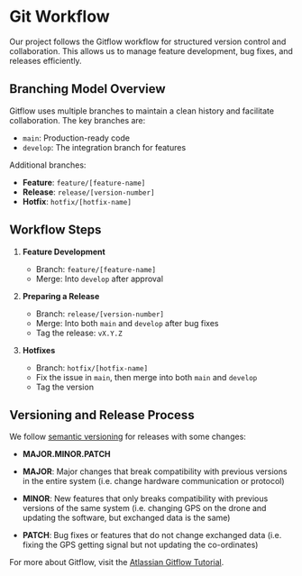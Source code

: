# Git Workflow

Our project follows the Gitflow workflow for structured version control and collaboration. This allows us to manage feature development, bug fixes, and releases efficiently.

## Branching Model Overview
Gitflow uses multiple branches to maintain a clean history and facilitate collaboration. The key branches are:

- `main`: Production-ready code
- `develop`: The integration branch for features

Additional branches:
- **Feature**: `feature/[feature-name]`
- **Release**: `release/[version-number]`
- **Hotfix**: `hotfix/[hotfix-name]`

## Workflow Steps

1. **Feature Development**
   - Branch: `feature/[feature-name]`
   - Merge: Into `develop` after approval

2. **Preparing a Release**
   - Branch: `release/[version-number]`
   - Merge: Into both `main` and `develop` after bug fixes
   - Tag the release: `vX.Y.Z`

3. **Hotfixes**
   - Branch: `hotfix/[hotfix-name]`
   - Fix the issue in `main`, then merge into both `main` and `develop`
   - Tag the version

## Versioning and Release Process

We follow [semantic versioning](https://semver.org) for releases with some changes:
- **MAJOR.MINOR.PATCH**

- **MAJOR**: Major changes that break compatibility with previous versions in the entire system (i.e. change hardware communication or protocol)
- **MINOR**: New features that only breaks compatibility with previous versions of the same system (i.e. changing GPS on the drone and updating the software, but exchanged data is the same)
- **PATCH**: Bug fixes or features that do not change exchanged data (i.e. fixing the GPS getting signal but not updating the co-ordinates)

For more about Gitflow, visit the [Atlassian Gitflow Tutorial](https://www.atlassian.com/git/tutorials/comparing-workflows/gitflow-workflow).
